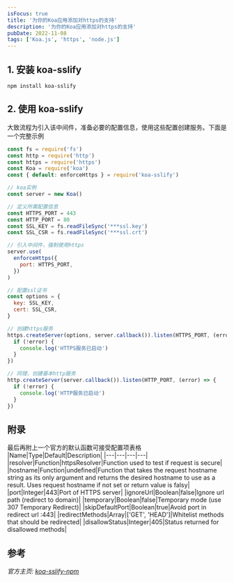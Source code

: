 ```yaml
---
isFocus: true
title: '为你的Koa应用添加对https的支持'
description: '为你的Koa应用添加对https的支持'
pubDate: 2022-11-08
tags: ['Koa.js', 'https', 'node.js']
---
```


## 1. 安装 koa-sslify

```shell
npm install koa-sslify
```

## 2. 使用 koa-sslify

大致流程为引入该中间件，准备必要的配置信息，使用这些配置创建服务。下面是一个完整示例

```javascript
const fs = require('fs')
const http = require('http')
const https = require('https')
const Koa = require('koa')
const { default: enforceHttps } = require('koa-sslify')

// koa实例
const server = new Koa()

// 定义所需配置信息
const HTTPS_PORT = 443
const HTTP_PORT = 80
const SSL_KEY = fs.readFileSync('***ssl.key')
const SSL_CSR = fs.readFileSync('***ssl.crt')

// 引入中间件，强制使用https
server.use(
  enforceHttps({
    port: HTTPS_PORT,
  })
)

// 配置ssl证书
const options = {
  key: SSL_KEY,
  cert: SSL_CSR,
}

// 创建https服务
https.createServer(options, server.callback()).listen(HTTPS_PORT, (error) => {
  if (!error) {
    console.log('HTTPS服务已启动')
  }
})

// 同理，创建基本http服务
http.createServer(server.callback()).listen(HTTP_PORT, (error) => {
  if (!error) {
    console.log('HTTP服务已启动')
  }
})
```

## 附录

最后再附上一个官方的默认函数可接受配置项表格
|Name|Type|Default|Description|
|---|---|---|---|
|resolver|Function|httpsResolver|Function used to test if request is secure|
|hostname|Function|undefined|Function that takes the request hostname string as its only argument and returns the desired hostname to use as a result. Uses request hostname if not set or return value is falsy|
|port|Integer|443|Port of HTTPS server|
|ignoreUrl|Boolean|false|Ignore url path (redirect to domain)|
|temporary|Boolean|false|Temporary mode (use 307 Temporary Redirect)|
|skipDefaultPort|Boolean|true|Avoid port in redirect url :443|
|redirectMethods|Array|['GET', 'HEAD']|Whitelist methods that should be redirected|
|disallowStatus|Integer|405|Status returned for disallowed methods|

## 参考

_官方主页: [koa-sslify-npm](https://www.npmjs.com/package/koa-sslify)_
